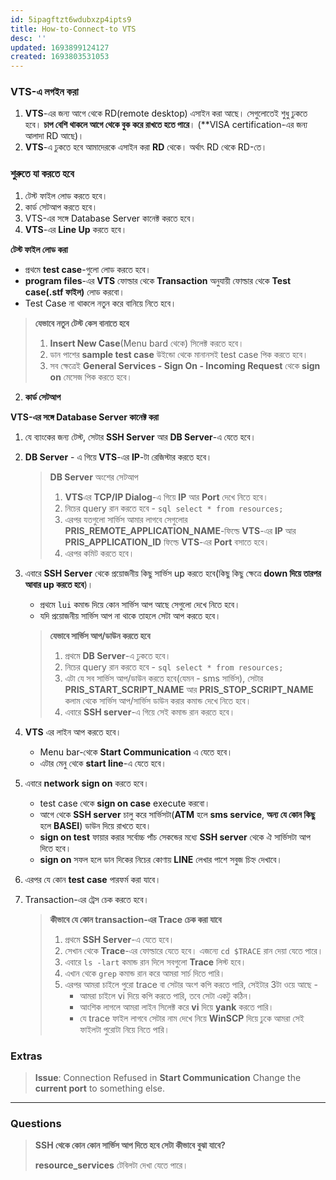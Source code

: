 ```yaml
---
id: 5ipagftzt6wdubxzp4ipts9
title: How-to-Connect-to VTS
desc: ''
updated: 1693899124127
created: 1693803531053
---
```

### VTS-এ লগইন করা
1. **VTS**-এর জন্য আগে থেকে RD(remote desktop) এসাইন করা আছে। সেগুলোতেই শুধু ঢুকতে হবে। **চাপ বেশি থাকলে আগে থেকে বুক করে রাখতে হতে পারে**। (**VISA certification-এর জন্য আলাদা RD আছে)।
2. **VTS**-এ ঢুকতে হবে আমাদেরকে এসাইন করা **RD** থেকে। অর্থাৎ RD থেকে RD-তে।

### শুরুতে যা করতে হবে
1. টেস্ট ফাইল লোড করতে হবে।
2. কার্ড সেটআপ করতে হবে।
2. VTS-এর সঙ্গে Database Server কানেক্ট করতে হবে।
3. **VTS**-এর **Line Up** করতে হবে।

**টেস্ট ফাইল লোড করা**  
 * প্রথমে **test case**-গুলো লোড করতে হবে। 
 * **program files**-এর **VTS** ফোল্ডার থেকে **Transaction** অনুযায়ী ফোল্ডার থেকে **Test case(.stf ফাইল)** লোড করবো।
 * Test Case না থাকলে নতুন করে বানিয়ে নিতে হবে।

  > **যেভাবে নতুন টেস্ট কেস বানাতে হবে**
  > 
  > 1. **Insert New Case**(Menu bard থেকে) সিলেক্ট করতে হবে।
  > 2. ডান পাশের **sample test case** উইন্ডো থেকে মানানসই test case পিক করতে হবে।
  > 3. সব ক্ষেত্রেই **General Services - Sign On - Incoming Request** থেকে **sign on** মেসেজ পিক করতে হবে।
  > 


2. **কার্ড সেটআপ**


 **VTS-এর সঙ্গে Database Server কানেক্ট করা**
1. যে ব্যাংকের জন্য টেস্ট, সেটার **SSH Server** আর **DB Server**-এ যেতে হবে। 
3. **DB Server** - এ গিয়ে **VTS**-এর **IP**-টা রেজিস্টার করতে হবে। 
    > **DB Server** অংশের সেটআপ
    > 1. **VTS**এর **TCP/IP Dialog**-এ গিয়ে **IP** আর **Port** দেখে নিতে হবে।
    > 1. নিচের query রান করতে হবে - 
        ```sql
        select * from resources;
        ```
    > 2. এরপর যতগুলো সার্ভিস আমার লাগবে সেগুলোর **PRIS_REMOTE_APPLICATION_NAME**-ফিল্ডে **VTS**-এর **IP** আর **PRIS_APPLICATION_ID** ফিল্ডে **VTS**-এর **Port** বসাতে হবে।
    > 3. এরপর কমিট করতে হবে।

2. এবারে **SSH Server** থেকে প্রয়োজনীয় কিছু সার্ভিস up করতে হবে(কিছু কিছু ক্ষেত্রে **down দিয়ে তারপর আবার up করতে হবে**)।
    * প্রথমে `lui` কমান্ড দিয়ে কোন সার্ভিস আপ আছে সেগুলো দেখে নিতে হবে।
    * যদি প্রয়োজনীয় সার্ভিস আপ না থাকে তাহলে সেটা আপ করতে হবে।

    > **যেভাবে সার্ভিস আপ/ডাউন করতে হবে**
    > 1. প্রথমে **DB Server**-এ ঢুকতে হবে।
    > 2. নিচের query রান করতে হবে - 
        ```sql
        select * from resources;
        ```
    > 3. এটা যে সব সার্ভিস আপ/ডাউন করতে হবে(যেমন - sms সার্ভিস), সেটার **PRIS_START_SCRIPT_NAME** আর **PRIS_STOP_SCRIPT_NAME** কলাম থেকে সার্ভিস আপ/সার্ভিস ডাউন করার কমান্ড দেখে নিতে হবে।
    > 4. এবারে **SSH server**-এ গিয়ে সেই কমান্ড রান করতে হবে।
    > 

3. **VTS** এর লাইন আপ করতে হবে।
    * Menu bar-থেকে **Start Communication** এ যেতে হবে।
    * এটার মেনু থেকে **start line**-এ যেতে হবে।

4. এবারে **network sign on** করতে হবে। 
    * test case থেকে **sign on case** execute করবো।
    * আগে থেকে **SSH server** চালু করে সার্ভিসটা(**ATM** হলে **sms service**, **অন্য যে কোন কিছু** হলে **BASEI**) ডাউন দিয়ে রাখতে হবে।
    * **sign on test** ফায়ার করার সর্বোচ্চ পাঁচ সেকন্ডের মধ্যে **SSH server** থেকে ঐ সার্ভিসটা আপ দিতে হবে।
    * **sign on** সফল হলে ডান দিকের নিচের কোণায় **LINE** লেখার পাশে সবুজ চিহ্ন দেখাবে।

5. এরপর যে কোন **test case** পারফর্ম করা যাবে।
6. Transaction-এর ট্রেস চেক করতে হবে।

    > **কীভাবে যে কোন transaction-এর **Trace** চেক করা যাবে**
    > 1. প্রথমে **SSH Server**-এ যেতে হবে।
    > 2. সেখান থেকে **Trace**-এর ফোল্ডারে যেতে হবে। এজন্যে `cd $TRACE` রান দেয়া যেতে পারে।
    > 3. এবারে `ls -lart` কমান্ড রান দিলে সবগুলো **Trace** লিস্ট হবে।
    > 4. এখান থেকে `grep` কমান্ড রান করে আমরা সার্চ দিতে পারি। 
    > 5. এরপর আমরা চাইলে পুরো trace বা সেটার অংশ কপি করতে পারি, সেইটার 3টা ওয়ে আছে - 
    >       * আমরা চাইলে vi দিয়ে কপি করতে পারি, তবে সেটা একটু কঠিন।
    >       * আংশিক লাগলে আমরা লাইন সিলেক্ট করে **vi** দিয়ে **yank** করতে পারি।
    >       * যে trace ফাইল লাগবে সেটার নাম দেখে নিয়ে **WinSCP** দিয়ে ঢুকে আমরা সেই ফাইলটা পুরোটা নিয়ে নিতে পারি।
### Extras

> **Issue**: Connection Refused in **Start Communication**
> Change the **current port** to something else.



---
### Questions
> ****SSH** থেকে কোন কোন সার্ভিস আপ দিতে হবে সেটা কীভাবে বুঝা যাবে?**
> 
> **resource_services** টেবিলটা দেখা যেতে পারে। 
> 



